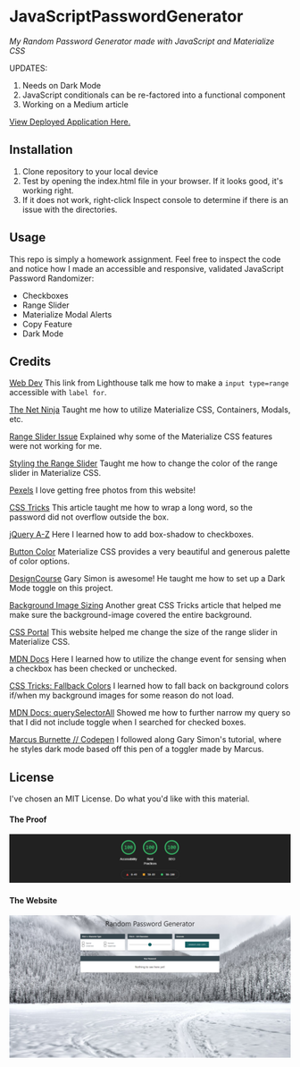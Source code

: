 # JavaScriptPasswordGenerator
*My Random Password Generator made with JavaScript and Materialize CSS*

UPDATES:

1. Needs on Dark Mode
2. JavaScript conditionals can be re-factored into a functional component
3. Working on a Medium article

[View Deployed Application Here.](https://pythonidaer.github.io/JavaScriptPasswordGenerator/)

## Installation
1. Clone repository to your local device
2. Test by opening the index.html file in your browser. If it looks good, it's working right.
3. If it does not work, right-click Inspect console to determine if there is an issue with the directories.

## Usage
This repo is simply a homework assignment. Feel free to inspect the code and notice how I made an accessible and responsive, validated JavaScript Password Randomizer:
- Checkboxes
- Range Slider
- Materialize Modal Alerts
- Copy Feature
- Dark Mode
  
## Credits
[Web Dev](https://web.dev/label/?utm_source=lighthouse&utm_medium=devtools) This link from Lighthouse talk me how to make a `input type=range` accessible with `label for`.

[The Net Ninja](https://www.youtube.com/watch?v=j6y1UVxr3jg&list=PL4cUxeGkcC9gGrbtvASEZSlFEYBnPkmff&index=7) Taught me how to utilize Materialize CSS, Containers, Modals, etc.

[Range Slider Issue](https://github.com/Dogfalo/materialize/issues/6036) Explained why some of the Materialize CSS features were not working for me.

[Styling the Range Slider](https://stackoverflow.com/questions/40534973/changing-the-color-of-the-range-slider-in-materializecss) Taught me how to change the color of the range slider in Materialize CSS.

[Pexels](https://www.pexels.com/photo/a-clear-sky-at-night-2885320/) I love getting free photos from this website!

[CSS Tricks](https://css-tricks.com/almanac/properties/o/overflow-wrap/) This article taught me how to wrap a long word, so the password did not overflow outside the box.

[jQuery A-Z](https://www.jquery-az.com/materialize/demo.php?ex=57.0_3) Here I learned how to add box-shadow to checkboxes.

[Button Color](https://materializecss.com/color.html) Materialize CSS provides a very beautiful and generous palette of color options.

[DesignCourse](https://www.youtube.com/watch?v=ZKXv_ZHQ654) Gary Simon is awesome! He taught me how to set up a Dark Mode toggle on this project.

[Background Image Sizing](https://css-tricks.com/forums/topic/background-image-height-problem-not-fitting-to-the-screen/) Another great CSS Tricks article that helped me make sure the background-image covered the entire background.

[CSS Portal](https://www.cssportal.com/style-input-range/) This website helped me change the size of the range slider in Materialize CSS.

[MDN Docs](https://developer.mozilla.org/en-US/docs/Web/API/HTMLElement/change_event) Here I learned how to utilize the change event for sensing when a checkbox has been checked or unchecked.

[CSS Tricks: Fallback Colors](https://css-tricks.com/css-basics-using-fallback-colors/) I learned how to fall back on background colors if/when my background images for some reason do not load.

[MDN Docs: querySelectorAll](https://developer.mozilla.org/en-US/docs/Web/API/Document/querySelectorAll) Showed me how to further narrow my query so that I did not include toggle when I searched for checked boxes.

[Marcus Burnette // Codepen](https://codepen.io/mburnette/pen/LxNxNg) I followed along Gary Simon's tutorial, where he styles dark mode based off this pen of a toggler made by Marcus.
  
## License
I've chosen an MIT License. Do what you'd like with this material.

#### The Proof
![Google Lighthouse Perfect Score](assets/images/lighthouse.png)

#### The Website
![Password Generator](assets/images/generator.png)